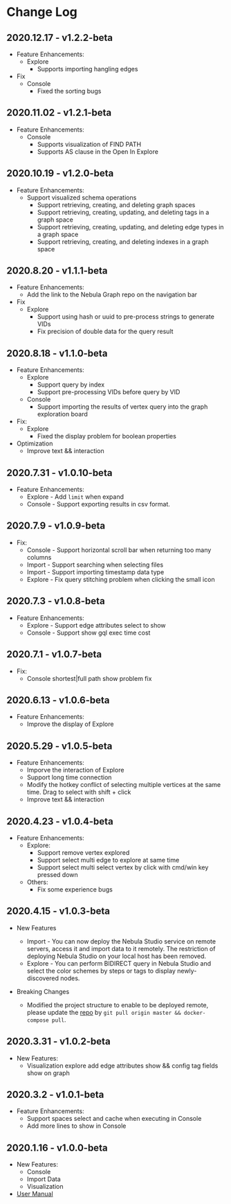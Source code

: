 # Change Log

## 2020.12.17 - v1.2.2-beta
- Feature Enhancements:
  - Explore
    - Supports importing hangling edges
- Fix
  - Console
    - Fixed the sorting bugs

## 2020.11.02 - v1.2.1-beta
- Feature Enhancements:
  - Console
    - Supports visualization of FIND PATH
    - Supports AS clause in the Open In Explore

## 2020.10.19 - v1.2.0-beta
- Feature Enhancements:
  - Support visualized schema operations
    - Support retrieving, creating, and deleting graph spaces
    - Support retrieving, creating, updating, and deleting tags in a graph space 
    - Support retrieving, creating, updating, and deleting edge types in a graph space 
    - Support retrieving, creating, and deleting indexes in a graph space 

## 2020.8.20 - v1.1.1-beta
- Feature Enhancements:
  - Add the link to the Nebula Graph repo on the navigation bar 
- Fix
  - Explore 
    - Support using hash or uuid to pre-process strings to generate VIDs 
    - Fix precision of double data for the query result

## 2020.8.18 - v1.1.0-beta
- Feature Enhancements:
  - Explore 
    - Support query by index
    - Support pre-processing VIDs before query by VID
  - Console 
    - Support importing the results of vertex query into the graph exploration board
- Fix:
  - Explore 
    - Fixed the display problem for boolean properties
- Optimization
  - Improve text && interaction

## 2020.7.31 - v1.0.10-beta
- Feature Enhancements:
  - Explore - Add `limit` when expand
  - Console - Support exporting results in csv format.

## 2020.7.9 - v1.0.9-beta

- Fix:
  - Console - Support horizontal scroll bar when returning too many columns
  - Import - Support searching when selecting files
  - Import - Support importing timestamp data type
  - Explore - Fix query stitching problem when clicking the small icon

## 2020.7.3 - v1.0.8-beta

- Feature Enhancements:
  - Explore - Support edge attributes select to show
  - Console - Support show gql exec time cost

## 2020.7.1 - v1.0.7-beta

- Fix:
  - Console shortest|full path show problem fix

## 2020.6.13 - v1.0.6-beta

- Feature Enhancements:
  - Improve the display of Explore

## 2020.5.29 - v1.0.5-beta

- Feature Enhancements:
  - Imporve the interaction of Explore
  - Support long time connection
  - Modify the hotkey conflict of selecting multiple vertices at the same time. Drag to select with shift + click
  - Improve text && interaction

## 2020.4.23 - v1.0.4-beta

- Feature Enhancements:
  - Explore:
    - Support remove vertex explored
    - Support select multi edge to explore at same time
    - Support select multi select vertex by click with cmd/win key pressed down
  - Others:
    - Fix some experience bugs

## 2020.4.15 - v1.0.3-beta

- New Features
  - Import - You can now deploy the Nebula Studio service on remote servers, access it and import data to it remotely. The restriction of deploying Nebula Studio on your local host has been removed.
  - Explore - You can perform BIDIRECT query in Nebula Studio and select the color schemes by steps or tags to display newly-discovered nodes.

- Breaking Changes
  - Modified the project structure to enable to be deployed remote, please update the [repo](https://github.com/vesoft-inc/nebula-web-docker) by `git pull origin master && docker-compose pull`.


## 2020.3.31 - v1.0.2-beta

- New Features:
  - Visualization explore add edge attributes show && config tag fields show on graph

## 2020.3.2 - v1.0.1-beta

- Feature Enhancements:
  - Support spaces select and cache when executing in Console
  - Add more lines to show in Console

## 2020.1.16 - v1.0.0-beta

- New Features:
  - Console
  - Import Data
  - Visualization
- [User Manual](nebula-graph-studio-user-guide-en.md)
